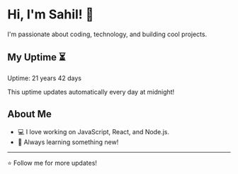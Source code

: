 # Hi, I'm Sahil! 👋

I'm passionate about coding, technology, and building cool projects.

## My Uptime ⏳
Uptime: 21 years 42 days

This uptime updates automatically every day at midnight!

## About Me
- 💻 I love working on JavaScript, React, and Node.js.
- 🎯 Always learning something new!

---

⭐️ Follow me for more updates!
